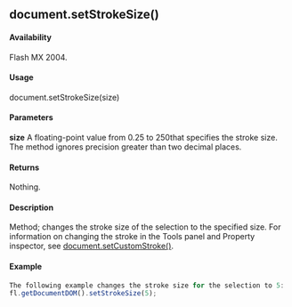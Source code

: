## document.setStrokeSize()

#### Availability

Flash MX 2004.

#### Usage

document.setStrokeSize(size)

#### Parameters

**size** A floating-point value from 0.25 to 250that specifies the stroke size. The method ignores precision greater than two decimal places.

#### Returns

Nothing.

#### Description

Method; changes the stroke size of the selection to the specified size. For information on changing the stroke in the Tools panel and Property inspector, see [document.setCustomStroke()](#!AdobeDocs/developers-animatesdk-docs/test/Document_object/docum480.md).

#### Example

```javascript
The following example changes the stroke size for the selection to 5:
fl.getDocumentDOM().setStrokeSize(5);

```